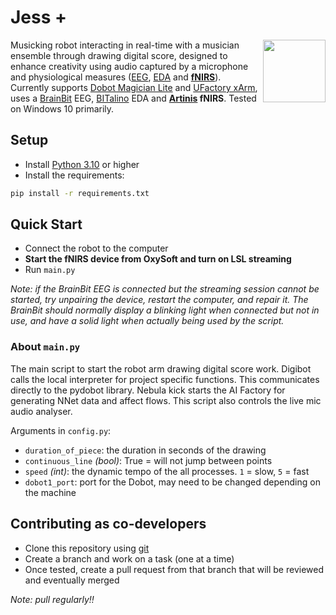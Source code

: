 # Jess +

[<img align="right" width="100" height="100" src="digiscore.png">](https://digiscore.github.io/)

Musicking robot interacting in real-time with a musician ensemble through drawing digital score, designed to enhance creativity using audio captured by a microphone and physiological measures ([EEG](https://en.wikipedia.org/wiki/Electroencephalography), [EDA](https://en.wikipedia.org/wiki/Electrodermal_activity) and **[fNIRS](https://en.wikipedia.org/wiki/Functional_near-infrared_spectroscopy)**). Currently supports [Dobot Magician Lite](https://www.dobot-robots.com/products/education/magician-lite.html) and [UFactory xArm](https://www.ufactory.cc/xarm-collaborative-robot), uses a [BrainBit](https://brainbit.com/) EEG, [BITalino](https://www.pluxbiosignals.com/collections/bitalino) EDA and **[Artinis](https://www.artinis.com/brite) fNIRS**. Tested on Windows 10 primarily.


## Setup
- Install [Python 3.10](https://www.python.org/) or higher
- Install the requirements:
```bash
pip install -r requirements.txt
```


## Quick Start
- Connect the robot to the computer
- **Start the fNIRS device from OxySoft and turn on LSL streaming**
- Run `main.py`

*Note: if the BrainBit EEG is connected but the streaming session cannot be started, try unpairing the device, restart the computer, and repair it. The BrainBit should normally display a blinking light when connected but not in use, and have a solid light when actually being used by the script.*

### About `main.py`
The main script to start the robot arm drawing digital score work.
Digibot calls the local interpreter for project specific functions.
This communicates directly to the pydobot library.
Nebula kick starts the AI Factory for generating NNet data and affect flows.
This script also controls the live mic audio analyser.

Arguments in `config.py`:
- `duration_of_piece`: the duration in seconds of the drawing      
- `continuous_line` *(bool)*: True = will not jump between points
- `speed` *(int)*: the dynamic tempo of the all processes. `1` = slow, `5` = fast
- `dobot1_port`: port for the Dobot, may need to be changed depending on the machine


## Contributing as co-developers

- Clone this repository using [git](https://git-scm.com/)
- Create a branch and work on a task (one at a time)
- Once tested, create a pull request from that branch that will be reviewed and eventually merged

*Note: pull regularly!!*
